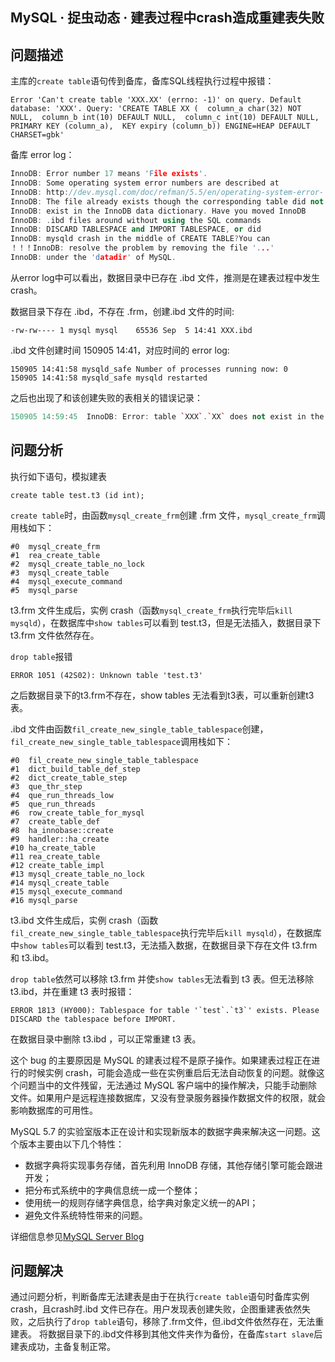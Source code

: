## MySQL · 捉虫动态 · 建表过程中crash造成重建表失败


    
## 问题描述


主库的`create table`语句传到备库，备库SQL线程执行过程中报错：  

```LANG
Error 'Can't create table 'XXX.XX' (errno: -1)' on query. Default database: 'XXX'. Query: 'CREATE TABLE XX (  column_a char(32) NOT NULL,  column_b int(10) DEFAULT NULL,  column_c int(10) DEFAULT NULL,  PRIMARY KEY (column_a),  KEY expiry (column_b)) ENGINE=HEAP DEFAULT CHARSET=gbk'

```


备库 error log：  

```cpp
InnoDB: Error number 17 means 'File exists'.
InnoDB: Some operating system error numbers are described at
InnoDB: http://dev.mysql.com/doc/refman/5.5/en/operating-system-error-	codes.html
InnoDB: The file already exists though the corresponding table did not
InnoDB: exist in the InnoDB data dictionary. Have you moved InnoDB
InnoDB: .ibd files around without using the SQL commands
InnoDB: DISCARD TABLESPACE and IMPORT TABLESPACE, or did
InnoDB: mysqld crash in the middle of CREATE TABLE?You can
！！！InnoDB: resolve the problem by removing the file '...'
InnoDB: under the 'datadir' of MySQL.

```


从error log中可以看出，数据目录中已存在 .ibd 文件，推测是在建表过程中发生 crash。  


数据目录下存在 .ibd，不存在 .frm，创建.ibd 文件的时间:  

```LANG
-rw-rw---- 1 mysql mysql    65536 Sep  5 14:41 XXX.ibd

```


.ibd 文件创建时间 150905 14:41，对应时间的 error log:  

```LANG
150905 14:41:58 mysqld_safe Number of processes running now: 0
150905 14:41:58 mysqld_safe mysqld restarted

```


之后也出现了和该创建失败的表相关的错误记录：  

```cpp
150905 14:59:45  InnoDB: Error: table `XXX`.`XX` does not exist in the InnoDB internal

```

## 问题分析


执行如下语句，模拟建表  

```LANG
create table test.t3 (id int);

```

`create table`时，由函数`mysql_create_frm`创建 .frm 文件，`mysql_create_frm`调用栈如下：  

```LANG
#0  mysql_create_frm
#1  rea_create_table
#2  mysql_create_table_no_lock
#3  mysql_create_table
#4  mysql_execute_command
#5  mysql_parse

```


t3.frm 文件生成后，实例 crash（函数`mysql_create_frm`执行完毕后`kill mysqld`），在数据库中`show tables`可以看到 test.t3，但是无法插入，数据目录下 t3.frm 文件依然存在。  

`drop table`报错  

```LANG
ERROR 1051 (42S02): Unknown table 'test.t3'

```

之后数据目录下的t3.frm不存在，show tables 无法看到t3表，可以重新创建t3表。  


.ibd 文件由函数`fil_create_new_single_table_tablespace`创建，`fil_create_new_single_table_tablespace`调用栈如下：  

```LANG
#0  fil_create_new_single_table_tablespace
#1  dict_build_table_def_step
#2  dict_create_table_step
#3  que_thr_step
#4  que_run_threads_low
#5  que_run_threads
#6  row_create_table_for_mysql
#7  create_table_def
#8  ha_innobase::create
#9  handler::ha_create
#10 ha_create_table
#11 rea_create_table
#12 create_table_impl
#13 mysql_create_table_no_lock
#14 mysql_create_table
#15 mysql_execute_command
#16 mysql_parse

```


t3.ibd 文件生成后，实例 crash（函数`fil_create_new_single_table_tablespace`执行完毕后`kill mysqld`），在数据库中`show tables`可以看到 test.t3，无法插入数据，在数据目录下存在文件 t3.frm 和 t3.ibd。  

`drop table`依然可以移除 t3.frm 并使`show tables`无法看到 t3 表。但无法移除 t3.ibd，并在重建 t3 表时报错：  

```LANG
ERROR 1813 (HY000): Tablespace for table '`test`.`t3`' exists. Please DISCARD the tablespace before IMPORT.

```


在数据目录中删除 t3.ibd ，可以正常重建 t3 表。  


这个 bug 的主要原因是 MySQL 的建表过程不是原子操作。如果建表过程正在进行的时候实例 crash，可能会造成一些在实例重启后无法自动恢复的问题。就像这个问题当中的文件残留，无法通过 MySQL 客户端中的操作解决，只能手动删除文件。如果用户是远程连接数据库，又没有登录服务器操作数据文件的权限，就会影响数据库的可用性。  


MySQL 5.7 的实验室版本正在设计和实现新版本的数据字典来解决这一问题。这个版本主要由以下几个特性：  


* 数据字典将实现事务存储，首先利用 InnoDB 存储，其他存储引擎可能会跟进开发；
* 把分布式系统中的字典信息统一成一个整体；
* 使用统一的规则存储字典信息，给字典对象定义统一的API；
* 避免文件系统特性带来的问题。



详细信息参见[MySQL Server Blog][0]  

## 问题解决


通过问题分析，判断备库无法建表是由于在执行`create table`语句时备库实例crash，且crash时.ibd 文件已存在。用户发现表创建失败，企图重建表依然失败，之后执行了`drop table`语句，移除了.frm文件，但.ibd文件依然存在，无法重建表。
将数据目录下的.ibd文件移到其他文件夹作为备份，在备库`start slave`后建表成功，主备复制正常。  


[0]: http://mysqlserverteam.com/a-new-data-dictionary-for-mysql/